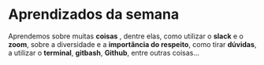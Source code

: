 # Aprendizados da semana

Aprendemos sobre muitas **coisas** , dentre elas, como utilizar o **slack** e o **zoom**, sobre a diversidade e a **importância do respeito**, como tirar **dúvidas**, a utilizar o **terminal**, **gitbash**, **Github**, entre outras coisas...